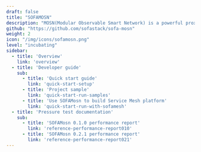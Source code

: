 ```yaml
---
draft: false
title: "SOFAMOSN"
description: "MOSN(Modular Observable Smart Network) is a powerful proxy acting as Service Mesh's data plane written in Golang."
github: "https://github.com/sofastack/sofa-mosn"
weight: 2
icon: "/img/icons/sofamosn.png"
level: "incubating"
sidebar:
  - title: 'Overview'  	
    link: 'overview'
  - title: 'Developer guide'
    sub:
      - title: 'Quick start guide'  	
        link: 'quick-start-setup'
      - title: 'Project sample'
        link: 'quick-start-run-samples'
      - title: 'Use SOFAMosn to build Service Mesh platform'
        link: 'quick-start-run-with-sofamesh'
  - title: 'Pressure test documentation'
    sub:
      - title: 'SOFAMosn 0.1.0 performance report'  	
        link: 'reference-performance-report010'
      - title: 'SOFAMosn 0.2.1 performance report'
        link: 'reference-performance-report021'
---
```

